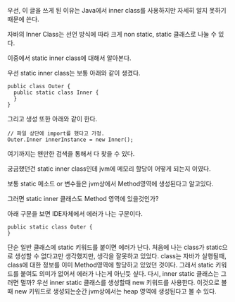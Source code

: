 우선, 이 글을 쓰게 된 이유는 Java에서 inner class를 사용하지만 자세히 알지 못하기 때문에 쓴다.

자바의 Inner Class는 선언 방식에 따라 크게 non static, static 클래스로 나눌 수 있다. 

이중에서 static inner class에 대해서 알아본다.

우선 static inner class는 보통 아래와 같이 생겼다.

```
public class Outer {
  public static class Inner {
  }
}
```
그리고 생성 또한 아래와 같이 한다.
```
// 파일 상단에 import를 했다고 가정.
Outer.Inner innerInstance = new Inner();
```

여기까지는 왠만한 검색을 통해서 다 찾을 수 있다.

궁금했던건 static inner class인데 jvm에 메모리 할당이 어떻게 되는지 이였다.

보통 static 메소드 or 변수들은 jvm상에서 Method영역에 생성된다고 알고있다.

그러면 static inner 클래스도 Method 영역에 있을것인가?

아래 구문을 보면 IDE자체에서 에러가 나는 구문이다.

```
public static class Outer {
}
```
단순 일반 클래스에 static 키워드를 붙이면 에러가 난다. 
처음에 나는 class가 static으로 생성할 수 없다고만 생각했지만, 생각을 잘못하고 있었다.
class는 자바가 실행될때, class에 대한 정보를 이미 Method영역에 할당하고 있었던 것이다. 그래서 static 키워드를 붙여도 의미가 없어서 에러가 나는게 아닌듯 싶다.
다시, inner static 클래스는 그러면 멀까? 우선 inner static 클래스를 생성할때 new 키워드를 사용한다. 이것으로 볼때 new 키워드로 생성되는순간 jvm상에서는
heap 영역에 생성된다고 볼 수 있다.
